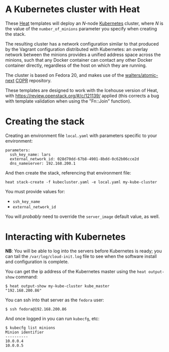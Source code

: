 A Kubernetes cluster with Heat
==============================

These [Heat][] templates will deploy an *N*-node [Kubernetes][] cluster,
where *N* is the value of the `number_of_minions` parameter you
specify when creating the stack.

The resulting cluster has a network configuration similar to that
produced by the Vagrant configuration distributed with Kubernetes: an
overlay network between the minions provides a unified address space
across the minions, such that any Docker container can contact any
other Docker container directly, regardless of the host on which they
are running.

The cluster is based on Fedora 20, and makes use of the
[walters/atomic-next][] [COPR][] repository.

These templates are designed to work with the Icehouse version of
Heat, with https://review.openstack.org/#/c/121139/ applied (this
corrects a bug with template validation when using the "Fn::Join"
function).

[heat]: https://wiki.openstack.org/wiki/Heat
[kubernetes]: https://github.com/GoogleCloudPlatform/kubernetes
[walters/atomic-next]: https://copr.fedoraproject.org/coprs/walters/atomic-next/
[copr]: https://copr.fedoraproject.org/

Creating the stack
==================

Creating an environment file `local.yaml` with parameters specific to
your environment:

    parameters:
      ssh_key_name: lars
      external_network_id: 028d70dd-67b8-4901-8bdd-0c62b06cce2d
      dns_nameserver: 192.168.200.1

And then create the stack, referencing that environment file:

    heat stack-create -f kubecluster.yaml -e local.yaml my-kube-cluster

You must provide values for:

- `ssh_key_name`
- `external_network_id`

You will *probably* need to override the `server_image` default value,
as well.

Interacting with Kubernetes
===========================

**NB**: You will be able to log into the servers before Kubernetes is
ready; you can tail the `/var/log/cloud-init.log` file to see when the
software install and configuration is complete.

You can get the ip address of the Kubernetes master using the `heat
output-show` command:

    $ heat output-show my-kube-cluster kube_master
    "192.168.200.86"

You can ssh into that server as the `fedora` user:

    $ ssh fedora@192.168.200.86

And once logged in you can run `kubecfg`, etc:

    $ kubecfg list minions
    Minion identifier
    ----------
    10.0.0.4
    10.0.0.5

